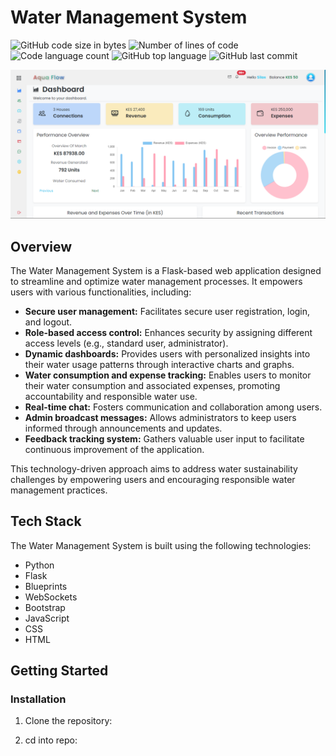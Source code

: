 # Water Management System

![GitHub code size in bytes](https://img.shields.io/github/languages/code-size/mugambi12/water_management_system?color=blueviolet)
![Number of lines of code](https://img.shields.io/tokei/lines/github/mugambi12/water_management_system?color=blueviolet)
![Code language count](https://img.shields.io/github/languages/count/mugambi12/water_management_system?color=blue)
![GitHub top language](https://img.shields.io/github/languages/top/mugambi12/water_management_system?color=blue)
![GitHub last commit](https://img.shields.io/github/last-commit/mugambi12/water_management_system?color=brightgreen)

![Water Management System Demo](./app/frontend/static/images/readme/dashboard.png)

## Overview

The Water Management System is a Flask-based web application designed to streamline and optimize water management processes. It empowers users with various functionalities, including:

- **Secure user management:** Facilitates secure user registration, login, and logout.
- **Role-based access control:** Enhances security by assigning different access levels (e.g., standard user, administrator).
- **Dynamic dashboards:** Provides users with personalized insights into their water usage patterns through interactive charts and graphs.
- **Water consumption and expense tracking:** Enables users to monitor their water consumption and associated expenses, promoting accountability and responsible water use.
- **Real-time chat:** Fosters communication and collaboration among users.
- **Admin broadcast messages:** Allows administrators to keep users informed through announcements and updates.
- **Feedback tracking system:** Gathers valuable user input to facilitate continuous improvement of the application.

This technology-driven approach aims to address water sustainability challenges by empowering users and encouraging responsible water management practices.

## Tech Stack

The Water Management System is built using the following technologies:

- Python
- Flask
- Blueprints
- WebSockets
- Bootstrap
- JavaScript
- CSS
- HTML

## Getting Started

### Installation

1. Clone the repository:

2. cd into repo:

